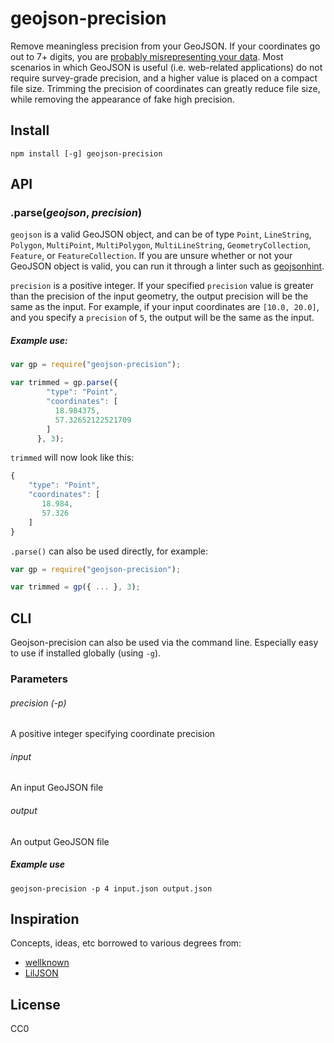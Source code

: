 # geojson-precision
Remove meaningless precision from your GeoJSON. If your coordinates go out to 7+ digits, you are [probably misrepresenting your data](http://gis.stackexchange.com/a/8674/14196). Most scenarios in which GeoJSON is useful (i.e. web-related applications) do not require survey-grade precision, and a higher value is placed on a compact file size. Trimming the precision of coordinates can greatly reduce file size, while removing the appearance of fake high precision.


## Install
````
npm install [-g] geojson-precision
````


## API


### .parse(*geojson*, *precision*)

````geojson```` is a valid GeoJSON object, and can be of type ````Point````, ````LineString````, ````Polygon````, ````MultiPoint````, ````MultiPolygon````, ````MultiLineString````, ````GeometryCollection````, ````Feature````, or ````FeatureCollection````. If you are unsure whether or not your GeoJSON object is valid, you can run it through a linter such as [geojsonhint](https://github.com/mapbox/geojsonhint).

````precision```` is a positive integer. If your specified ````precision```` value is greater than the precision of the input geometry, the output precision will be the same as the input. For example, if your input coordinates are ````[10.0, 20.0]````, and you specify a ````precision```` of ````5````, the output will be the same as the input. 

 
##### Example use:

````javascript
var gp = require("geojson-precision");

var trimmed = gp.parse({
        "type": "Point",
        "coordinates": [
          18.984375,
          57.32652122521709
        ]
      }, 3);

````

````trimmed```` will now look like this:

````javascript
{
    "type": "Point",
    "coordinates": [
       18.984,
       57.326
    ]
}
````

 ````.parse()```` can also be used directly, for example:
 
 ````javascript
var gp = require("geojson-precision");

var trimmed = gp({ ... }, 3);

````


## CLI
Geojson-precision can also be used via the command line. Especially easy to use if installed globally (using ````-g````).

### Parameters
######  precision (-p)
A positive integer specifying coordinate precision

###### input
An input GeoJSON file

###### output
An output GeoJSON file

##### Example use
````
geojson-precision -p 4 input.json output.json
````




## Inspiration
Concepts, ideas, etc borrowed to various degrees from:

  - [wellknown](https://github.com/mapbox/wellknown/pull/18) 
  - [LilJSON](https://github.com/migurski/LilJSON)


## License
CC0
